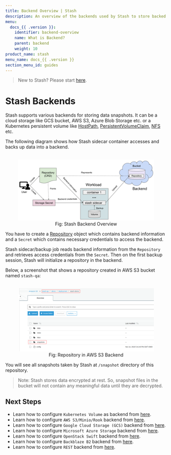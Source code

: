 ```yaml
---
title: Backend Overview | Stash
description: An overview of the backends used by Stash to store backed up data.
menu:
  docs_{{ .version }}:
    identifier: backend-overview
    name: What is Backend?
    parent: backend
    weight: 10
product_name: stash
menu_name: docs_{{ .version }}
section_menu_id: guides
---
```


> New to Stash? Please start [here](/docs/concepts/README.md).

# Stash Backends

Stash supports various backends for storing data snapshots. It can be a cloud storage like GCS bucket, AWS S3, Azure Blob Storage etc. or a Kubernetes persistent volume like [HostPath](https://kubernetes.io/docs/concepts/storage/volumes/#hostpath), [PersistentVolumeClaim](https://kubernetes.io/docs/concepts/storage/volumes/#persistentvolumeclaim), [NFS](https://kubernetes.io/docs/concepts/storage/volumes/#nfs) etc.

The following diagram shows how Stash sidecar container accesses and backs up data into a backend.

<figure align="center">
  <img alt="Stash Backend Overview" src="/docs/images/guides/backends/backend_overview.svg">
  <figcaption align="center">Fig: Stash Backend Overview</figcaption>
</figure>

You have to create a [Repository](/docs/concepts/crds/repository.md) object which contains backend information and a `Secret` which contains necessary credentials to access the backend.

Stash sidecar/backup job reads backend information from the `Repository` and retrieves access credentials from the `Secret`. Then on the first backup session, Stash will initialize a repository in the backend.

Below, a screenshot that shows a repository created in AWS S3 bucket named `stash-qa`:

<figure align="center">
  <img alt="Repository in AWS S3 Backend" src="/docs/images/guides/backends/s3_repository.png">
  <figcaption align="center">Fig: Repository in AWS S3 Backend</figcaption>
</figure>

You will see all snapshots taken by Stash at `/snapshot` directory of this repository.

> Note: Stash stores data encrypted at rest. So, snapshot files in the bucket will not contain any meaningful data until they are decrypted.

## Next Steps

- Learn how to configure `Kubernetes Volume` as backend from [here](/docs/guides/backends/local.md).
- Learn how to configure `AWS S3/Minio/Rook` backend from [here](/docs/guides/backends/s3.md).
- Learn how to configure `Google Cloud Storage (GCS)` backend from [here](/docs/guides/backends/gcs.md).
- Learn how to configure `Microsoft Azure Storage` backend from [here](/docs/guides/backends/azure.md).
- Learn how to configure `OpenStack Swift` backend from [here](/docs/guides/backends/swift.md).
- Learn how to configure `Backblaze B2` backend from [here](/docs/guides/backends/b2.md).
- Learn how to configure `REST` backend from [here](/docs/guides/backends/rest.md).
